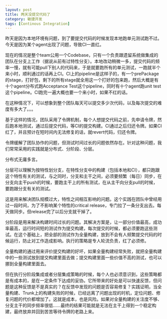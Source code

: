 ```yaml
---
layout: post
title: 两天没提交代码了
category: 敏捷开发
tags: [Continous Integration]
---
```

昨天是因为本地环境有问题，到了要提交代码的时候发现本地跑单元测试跑不过。今天是因为某个agent出现了问题，导致CI一直红。

现在的情况是整个team公用一个Codebase，只有一个负责跟遗留系统做集成的团队在分支上工作（据说从前有过特性分支）。本地改动稍微一多，提交代码的频率一慢，就有可能pull下别人的代码来，于是就要跑所有的单元测试，一跑就半个来小时，顺利通过的话再上CI。CI上的pipeline是这样子的，有一个prePackage的stage，打好包，剩下的所有stage就全用这一个打好的包来跑，然后大概是有十个agent分布式跑Acceptance Test这个pipeline，同时有十个agent跑unit test这个pipeline。CI跑完一遍大概也要一个来小时，如果不红的话。

在这种情况下，可以想象到整个团队每天可以提交多少次代码，以及每次提交的难度有多大了。。。

基于这样的情况，团队采用了令牌机制，每个人想提交代码之前，先申请令牌，然后跑本地测试，通过后提交代码，等CI的提交构建。CI通过之后归还令牌。如果CI红了，并且预计在短时间内无法修复的话，就revert代码，归还令牌。

令牌缓解了团队协作的问题，但测试时间过长的问题依然存在。针对这种问题，我们常常采用的实践就是分布式、分阶段、分层。

分布式无庸多言。

分层可以理解为按特性划分支，在特性分支中的构建（包括本地和CI），都只跑跟这个特性有关的测试，与之同时，分支和主干之间，必须要频繁（每日）同步，在分支向主干push的时候，要跑主干上的所有测试，在从主干向分支pull的时候，要跑跟分支有关的测试。

这是用来解决团队规模过大，特性之间相互影响的问题。这个实践在团队中曾经用过一段时间，为了不影响某个特性的critical release，专门拉了一条分支出去。每天做同步。但release完了以后分支就干掉了。

分阶段是用来解决构建时间过长的问题。其解决方案是，让一部分价值最高，成功率最高，运行时间短的测试作为提交构建，每次提交的时候，都必须要跑这些测试。在这个基础上，把全部的测试作为全量构建，放到不会有人频繁提交代码的时候运行，防止对工作造成影响。执行的策略是专人轮流负责，红了必须修。

全量构建的通过用来评价提交构建的好坏，如果全量构建经常失败，就把全量构建中的一些测试放到提交构建里面去做；提交构建里面一些价值不高的测试，也可以挪到全量构建里面去。

但在执行分阶段集成或者分层集成策略的时候，每个人也必须意识到，这些策略都是有成本的，是在一定条件下达成的妥协。它所带来的好处是可以快速反馈，但问题是这种反馈是不是真实的？在反馈中发现的问题是否容易修复？实践证明，当全量构建、Trunk上的构建失败的时候，已经远离了问题出现的时机，定位问题、修复问题的代价都增加了。这就是成本，也是风险。如果对全量构建的关注度不够、分支主干的同步频率很低……最终的结果可能就是无法在主干上得到一个稳定构建，最终放弃并回到苦苦等待令牌的老路上来。
